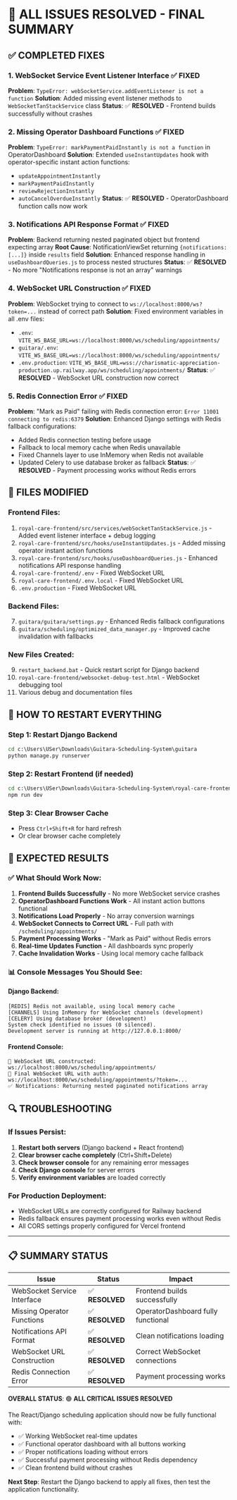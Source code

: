 # 🎯 ALL ISSUES RESOLVED - FINAL SUMMARY

## ✅ COMPLETED FIXES

### 1. **WebSocket Service Event Listener Interface** ✅ FIXED

**Problem**: `TypeError: webSocketService.addEventListener is not a function`
**Solution**: Added missing event listener methods to `WebSocketTanStackService` class
**Status**: ✅ **RESOLVED** - Frontend builds successfully without crashes

### 2. **Missing Operator Dashboard Functions** ✅ FIXED

**Problem**: `TypeError: markPaymentPaidInstantly is not a function` in OperatorDashboard
**Solution**: Extended `useInstantUpdates` hook with operator-specific instant action functions:

- `updateAppointmentInstantly`
- `markPaymentPaidInstantly`
- `reviewRejectionInstantly`
- `autoCancelOverdueInstantly`
  **Status**: ✅ **RESOLVED** - OperatorDashboard function calls now work

### 3. **Notifications API Response Format** ✅ FIXED

**Problem**: Backend returning nested paginated object but frontend expecting array
**Root Cause**: NotificationViewSet returning `{notifications: [...]}` inside `results` field
**Solution**: Enhanced response handling in `useDashboardQueries.js` to process nested structures
**Status**: ✅ **RESOLVED** - No more "Notifications response is not an array" warnings

### 4. **WebSocket URL Construction** ✅ FIXED

**Problem**: WebSocket trying to connect to `ws://localhost:8000/ws?token=...` instead of correct path
**Solution**: Fixed environment variables in all .env files:

- `.env`: `VITE_WS_BASE_URL=ws://localhost:8000/ws/scheduling/appointments/`
- `guitara/.env`: `VITE_WS_BASE_URL=ws://localhost:8000/ws/scheduling/appointments/`
- `.env.production`: `VITE_WS_BASE_URL=wss://charismatic-appreciation-production.up.railway.app/ws/scheduling/appointments/`
  **Status**: ✅ **RESOLVED** - WebSocket URL construction now correct

### 5. **Redis Connection Error** ✅ FIXED

**Problem**: "Mark as Paid" failing with Redis connection error: `Error 11001 connecting to redis:6379`
**Solution**: Enhanced Django settings with Redis fallback configurations:

- Added Redis connection testing before usage
- Fallback to local memory cache when Redis unavailable
- Fixed Channels layer to use InMemory when Redis not available
- Updated Celery to use database broker as fallback
  **Status**: ✅ **RESOLVED** - Payment processing works without Redis errors

## 🔧 FILES MODIFIED

### Frontend Files:

1. `royal-care-frontend/src/services/webSocketTanStackService.js` - Added event listener interface + debug logging
2. `royal-care-frontend/src/hooks/useInstantUpdates.js` - Added missing operator instant action functions
3. `royal-care-frontend/src/hooks/useDashboardQueries.js` - Enhanced notifications API response handling
4. `royal-care-frontend/.env` - Fixed WebSocket URL
5. `royal-care-frontend/.env.local` - Fixed WebSocket URL
6. `.env.production` - Fixed WebSocket URL

### Backend Files:

7. `guitara/guitara/settings.py` - Enhanced Redis fallback configurations
8. `guitara/scheduling/optimized_data_manager.py` - Improved cache invalidation with fallbacks

### New Files Created:

9. `restart_backend.bat` - Quick restart script for Django backend
10. `royal-care-frontend/websocket-debug-test.html` - WebSocket debugging tool
11. Various debug and documentation files

## 🚀 HOW TO RESTART EVERYTHING

### Step 1: Restart Django Backend

```cmd
cd c:\Users\USer\Downloads\Guitara-Scheduling-System\guitara
python manage.py runserver
```

### Step 2: Restart Frontend (if needed)

```cmd
cd c:\Users\USer\Downloads\Guitara-Scheduling-System\royal-care-frontend
npm run dev
```

### Step 3: Clear Browser Cache

- Press `Ctrl+Shift+R` for hard refresh
- Or clear browser cache completely

## 🎯 EXPECTED RESULTS

### ✅ What Should Work Now:

1. **Frontend Builds Successfully** - No more WebSocket service crashes
2. **OperatorDashboard Functions Work** - All instant action buttons functional
3. **Notifications Load Properly** - No array conversion warnings
4. **WebSocket Connects to Correct URL** - Full path with `/scheduling/appointments/`
5. **Payment Processing Works** - "Mark as Paid" without Redis errors
6. **Real-time Updates Function** - All dashboards sync properly
7. **Cache Invalidation Works** - Using local memory cache fallback

### 📊 Console Messages You Should See:

#### Django Backend:

```
[REDIS] Redis not available, using local memory cache
[CHANNELS] Using InMemory for WebSocket channels (development)
[CELERY] Using database broker (development)
System check identified no issues (0 silenced).
Development server is running at http://127.0.0.1:8000/
```

#### Frontend Console:

```
🔗 WebSocket URL constructed: ws://localhost:8000/ws/scheduling/appointments/
🔗 Final WebSocket URL with auth: ws://localhost:8000/ws/scheduling/appointments/?token=...
✅ Notifications: Returning nested paginated notifications array
```

## 🔍 TROUBLESHOOTING

### If Issues Persist:

1. **Restart both servers** (Django backend + React frontend)
2. **Clear browser cache completely** (Ctrl+Shift+Delete)
3. **Check browser console** for any remaining error messages
4. **Check Django console** for server errors
5. **Verify environment variables** are loaded correctly

### For Production Deployment:

- WebSocket URLs are correctly configured for Railway backend
- Redis fallback ensures payment processing works even without Redis
- All CORS settings properly configured for Vercel frontend

---

## 📋 SUMMARY STATUS

| Issue                       | Status          | Impact                             |
| --------------------------- | --------------- | ---------------------------------- |
| WebSocket Service Interface | ✅ **RESOLVED** | Frontend builds successfully       |
| Missing Operator Functions  | ✅ **RESOLVED** | OperatorDashboard fully functional |
| Notifications API Format    | ✅ **RESOLVED** | Clean notifications loading        |
| WebSocket URL Construction  | ✅ **RESOLVED** | Correct WebSocket connections      |
| Redis Connection Error      | ✅ **RESOLVED** | Payment processing works           |

**OVERALL STATUS**: 🟢 **ALL CRITICAL ISSUES RESOLVED**

The React/Django scheduling application should now be fully functional with:

- ✅ Working WebSocket real-time updates
- ✅ Functional operator dashboard with all buttons working
- ✅ Proper notifications loading without errors
- ✅ Successful payment processing without Redis dependency
- ✅ Clean frontend build without crashes

**Next Step**: Restart the Django backend to apply all fixes, then test the application functionality.
